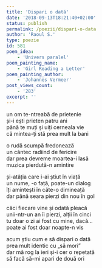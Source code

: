 ```yaml
---
title: 'Dispari o dată'
date: '2018-09-13T18:21:40+02:00'
status: publish
permalink: /poezii/dispari-o-data
author: 'Raoul S.'
type: poezie
id: 581
poem_idea:
    - 'Univers paralel'
poem_painting_name:
    - 'Girl Reading a Letter'
poem_painting_author:
    - 'Johannes Vermeer'
post_views_count:
    - '283'
excerpt: ''
---
```

un om te-ntreabă de prietenie  
și-i ești prieten patru ani  
până te muți și uiți cerneala vie  
că mintea-ți stă prea mult la bani

o rudă scumpă fredonează  
un cântec radiind de fericire  
dar prea devreme moartea-i lasă  
muzica pierdută-n amintire

și-atâția care i-ai știut în viață  
un nume, -o față, poate-un dialog  
îți amintești în câte-o dimineață  
dar până seara pierzi din nou în gol

căci fiecare vine și odată pleacă  
unii-ntr-un an îi pierzi, alții în cinci  
tu doar o zi ai fost cu mine, dacă…  
poate ai fost doar noapte-n vis

acum știu cum e să dispari o dată  
prea mult identic cu „să mori”  
dar mă rog la ieri și-i cer o repetată  
să facă să-mi apari de două ori